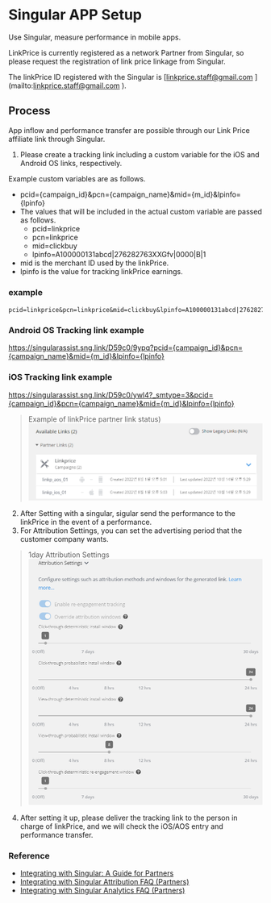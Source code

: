 # Singular APP Setup

Use Singular, measure performance in mobile apps.

LinkPrice is currently registered as a network Partner from Singular, so please request the registration of link price linkage from Singular.

The linkPrice ID registered with the Singular is [linkprice.staff@gmail.com ] (mailto:linkprice.staff@gmail.com ).

## Process

App inflow and performance transfer are possible through our Link Price affiliate link through Singular.

1. Please create a tracking link including a custom variable for the iOS and Android OS links, respectively.

Example custom variables are as follows.

- pcid={campaign_id}&pcn={campaign_name}&mid={m_id}&lpinfo={lpinfo}
- The values that will be included in the actual custom variable are passed as follows.
  - pcid=linkprice
  - pcn=linkprice
  - mid=clickbuy
  - lpinfo=A100000131abcd|276282763XXGfv|0000|B|1
- mid is the merchant ID used by the linkPrice.
- lpinfo is the value for tracking linkPrice earnings.

### example
```
pcid=linkprice&pcn=linkprice&mid=clickbuy&lpinfo=A100000131abcd|276282763XXGfv|0000|B|1
```


### Android OS Tracking link example
https://singularassist.sng.link/D59c0/9ypq?pcid={campaign_id}&pcn={campaign_name}&mid={m_id}&lpinfo={lpinfo}

### iOS Tracking link example
https://singularassist.sng.link/D59c0/ywl4?_smtype=3&pcid={campaign_id}&pcn={campaign_name}&mid={m_id}&lpinfo={lpinfo}

> Example of linkPrice partner link status)
> ![02.png](02.png)

2. After Setting with a singular, sigular send the performance to the linkPrice in the event of a performance.
3. For Attribution Settings, you can set the advertising period that the customer company wants.


> 1day Attribution Settings
![1day Attribution Settings](01.png)

4. After setting it up, please deliver the tracking link to the person in charge of linkPrice, and we will check the iOS/AOS entry and performance transfer.


### Reference

- [Integrating with Singular: A Guide for Partners](https://support.singular.net/hc/en-us/articles/360032246232-Integrating-with-Singular-A-Guide-for-Partners)
- [Integrating with Singular Attribution FAQ (Partners)](https://support.singular.net/hc/en-us/articles/115002742751-Integrating-with-Singular-Attribution-FAQ-Partners-)
- [Integrating with Singular Analytics FAQ (Partners)](https://support.singular.net/hc/en-us/articles/360032597931?support=true)
